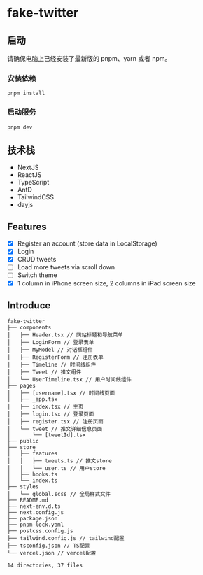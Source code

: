 # fake-twitter

## 启动
请确保电脑上已经安装了最新版的 pnpm、yarn 或者 npm。

### 安装依赖
```
pnpm install
```
### 启动服务
```
pnpm dev
```

## 技术栈
- NextJS
- ReactJS
- TypeScript
- AntD
- TailwindCSS
- dayjs

## Features
- [x]  Register an account (store data in LocalStorage)
- [x]  Login
- [x]  CRUD tweets
- [ ]  Load more tweets via scroll down
- [ ]  Switch theme
- [x]  1 column in iPhone screen size, 2 columns in iPad screen size

## Introduce
```
fake-twitter
├── components
│   ├── Header.tsx // 网站标题和导航菜单
│   ├── LoginForm // 登录表单
│   ├── MyModel // 对话框组件
│   ├── RegisterForm // 注册表单
│   ├── Timeline // 时间线组件
│   ├── Tweet // 推文组件
│   └── UserTimeline.tsx // 用户时间线组件
├── pages
│   ├── [username].tsx // 时间线页面
│   ├── _app.tsx
│   ├── index.tsx // 主页
│   ├── login.tsx // 登录页面
│   ├── register.tsx // 注册页面
│   └── tweet // 推文详细信息页面
│       └── [tweetId].tsx
├── public
├── store
│   ├── features
│   │   ├── tweets.ts // 推文store
│   │   └── user.ts // 用户store
│   ├── hooks.ts
│   └── index.ts
├── styles
│   └── global.scss // 全局样式文件
├── README.md
├── next-env.d.ts
├── next.config.js
├── package.json
├── pnpm-lock.yaml
├── postcss.config.js
├── tailwind.config.js // tailwind配置
├── tsconfig.json // TS配置
└── vercel.json // vercel配置

14 directories, 37 files

```
